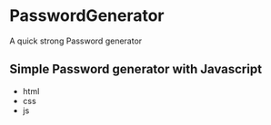 # PasswordGenerator
A quick strong Password generator


## Simple Password generator with Javascript

- html
- css
- js
